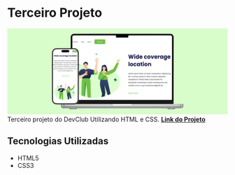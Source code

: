# Terceiro Projeto

![Design da página](./img/design-page.png)
Terceiro projeto do DevClub Utilizando HTML e CSS. **[Link do Projeto](https://davirrocha.github.io/Terceiro-Projeto-HTML-CSS/)**
## Tecnologias Utilizadas

- HTML5
- CSS3